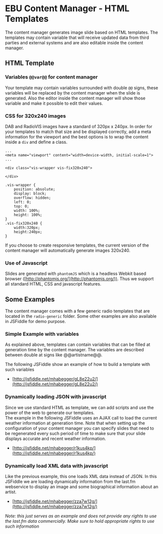 # EBU Content Manager - HTML Templates

The content manager generates image slide based on HTML templates. The templates may contain variable that will receive updated
data from third parties and external systems and are also editable inside the content manager.

## HTML Template

### Variables `@@var@@` for content manager

Your template may contain variables surrounded with double `@@` signs, these variables will be replaced by the content manager
when the slide is generated. Also the editor inside the content manager will show those variable and make it possible to edit their values.


### CSS for 320x240 images

DAB and RadioVIS images have a standard of 320px x 240px. In order for your templates to match that size and be displayed correctly, add a meta
information for the viewport and the best options is to wrap the content inside a `div` and define a class.

```
...
<meta name="viewport" content="width=device-width, initial-scale=1">
...

<div class="vis-wrapper vis-fix320x240">

</div>
```
```
.vis-wrapper {
    position: absolute;
    display: block;
    overflow: hidden;
    left: 0;
    top: 0;
    width: 100%;
    height: 100%;
}
.vis-fix320x240 {
    width:320px;
    height:240px;
}
```

If you choose to create responsive templates, the current version of the content manager will automatically generate images 320x240.

### Use of Javascript

Slides are generated with `phantomJS` which is a headless Webkit based browser ([http://phantomjs.org/](http://phantomjs.org/)).
Thus we support all standard HTML, CSS and javascript features.

## Some Examples

The content manager comes with a few generic radio templates that are located in the `radio-generic` folder. Some other examples are also available
in JSFiddle for demo purpose.

### Simple Example with variables

As explained above, templates can contain variables that can be filled at generation time by the content manager. The variables are
described between double at signs like @@artistname@@.

The following JSFiddle show an example of how to build a template with such variables

* [http://jsfiddle.net/mhabegger/gL8e22u2/](http://jsfiddle.net/mhabegger/gL8e22u2/)


### Dynamically loading JSON with javascript

Since we use standard HTML as template, we can add scripts and use the power of the web to generate our templates.  
The example in the following JSFiddle uses an AJAX call to load the current weather information at generation time. Note that when setting up
the configuration of your content manager you can specify slides that need to be regenerated every such period of time to make sure
that your slide displays accurate and recent weather information.

* [http://jsfiddle.net/mhabegger/r1kus4kp/](http://jsfiddle.net/mhabegger/r1kus4kp/)


### Dynamically load XML data with javascript

Like the previous example, this one loads XML data instead of JSON. In this JSFiddle we are loading dynamically information from the last.fm
webservice to display an image and some biographical information about an artist.

* [http://jsfiddle.net/mhabegger/zza7w12g/](http://jsfiddle.net/mhabegger/zza7w12g/)

_Note: this just serves as an example and does not provide any rights to use the last.fm data commercially. Make sure to hold appropriate rights
to use such information_